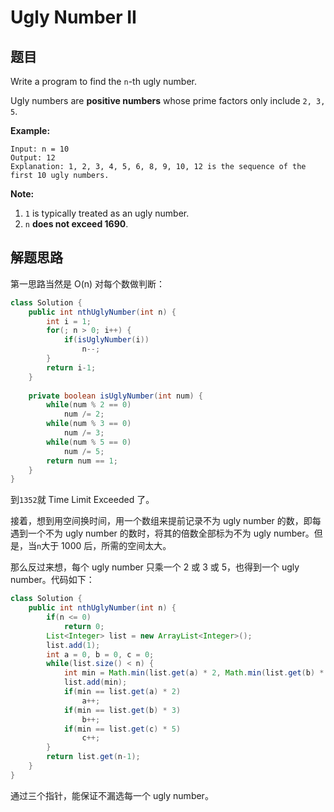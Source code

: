# Ugly Number II

## 题目

Write a program to find the `n`-th ugly number.

Ugly numbers are **positive numbers** whose prime factors only include `2, 3, 5`. 

**Example:**

```
Input: n = 10
Output: 12
Explanation: 1, 2, 3, 4, 5, 6, 8, 9, 10, 12 is the sequence of the first 10 ugly numbers.
```

**Note:**

1. `1` is typically treated as an ugly number.
2. `n` **does not exceed 1690**.

## 解题思路

第一思路当然是 O(n) 对每个数做判断：

```java
class Solution {
    public int nthUglyNumber(int n) {
        int i = 1;
        for(; n > 0; i++) {
            if(isUglyNumber(i))
                n--;
        }
        return i-1;
    }
    
    private boolean isUglyNumber(int num) {
        while(num % 2 == 0)
            num /= 2;
        while(num % 3 == 0)
            num /= 3;
        while(num % 5 == 0)
            num /= 5;
        return num == 1;
    }
}
```

到`1352`就 Time Limit Exceeded 了。

接着，想到用空间换时间，用一个数组来提前记录不为 ugly number 的数，即每遇到一个不为 ugly number 的数时，将其的倍数全部标为不为 ugly number。但是，当`n`大于 1000 后，所需的空间太大。

那么反过来想，每个 ugly number 只乘一个 2 或 3 或 5，也得到一个 ugly number。代码如下：

```java
class Solution {
    public int nthUglyNumber(int n) {
        if(n <= 0)
            return 0;
        List<Integer> list = new ArrayList<Integer>();
        list.add(1);
        int a = 0, b = 0, c = 0;
        while(list.size() < n) {
            int min = Math.min(list.get(a) * 2, Math.min(list.get(b) * 3, list.get(c) * 5));
            list.add(min);
            if(min == list.get(a) * 2)
                a++;
            if(min == list.get(b) * 3)
                b++;
            if(min == list.get(c) * 5)
                c++;
        }
        return list.get(n-1);
    }
}
```

通过三个指针，能保证不漏选每一个 ugly number。